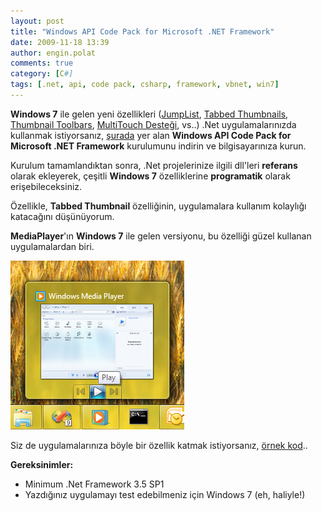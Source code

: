```yaml
---
layout: post
title: "Windows API Code Pack for Microsoft .NET Framework"
date: 2009-11-18 13:39
author: engin.polat
comments: true
category: [C#]
tags: [.net, api, code pack, csharp, framework, vbnet, win7]
---
```

**Windows 7** ile gelen yeni özellikleri (<a title="Windows 7 : JumpList" href="http://windows.microsoft.com/en-us/windows7/products/features/jump-lists" target="_blank" rel="noopener">JumpList</a>, <a title="Windows 7 : Tabbed Thumbnail" href="http://wotudo.net/blogs/wotudo/archive/2009/10/20/making-your-app-shine-on-windows-7-tabbed-thumb-nails.aspx" target="_blank" rel="noopener">Tabbed Thumbnails</a>, <a title="Windows 7 : Thumbnail Toolbars" href="http://msdn.microsoft.com/en-us/library/dd378460(VS.85).aspx" target="_blank" rel="noopener">Thumbnail Toolbars</a>, <a title="Windows 7 : MultiTouch" href="http://windows.microsoft.com/en-us/windows7/products/features/touch" target="_blank" rel="noopener">MultiTouch Desteği</a>, vs..) .Net uygulamalarınızda kullanmak istiyorsanız, <a title="MSDN: Windows API Code Pack" href="http://code.msdn.microsoft.com/WindowsAPICodePack" target="_blank" rel="noopener">şurada</a> yer alan **Windows API Code Pack for Microsoft .NET Framework** kurulumunu indirin ve bilgisayarınıza kurun.

Kurulum tamamlandıktan sonra, .Net projelerinize ilgili dll'leri **referans** olarak ekleyerek, çeşitli **Windows 7** özelliklerine **programatik** olarak erişebileceksiniz.

Özellikle, **Tabbed Thumbnail** özelliğinin, uygulamalara kullanım kolaylığı katacağını düşünüyorum.

**MediaPlayer**'ın **Windows 7** ile gelen versiyonu, bu özelliği güzel kullanan uygulamalardan biri.

![Wiindows7_MediaPlayer_TabbedThumbnail](/assets/uploads/2009/11/Wiindows7_MediaPlayer_TabbedThumbnail.png "Wiindows7_MediaPlayer_TabbedThumbnail")

Siz de uygulamalarınıza böyle bir özellik katmak istiyorsanız, <a title="Windows 7 : Tabbed Thumbnail" href="http://wotudo.net/blogs/wotudo/archive/2009/10/20/making-your-app-shine-on-windows-7-tabbed-thumb-nails.aspx" target="_blank" rel="noopener">örnek kod</a>..

**Gereksinimler:**


*   Minimum .Net Framework 3.5 SP1
*   Yazdığınız uygulamayı test edebilmeniz için Windows 7 (eh, haliyle!)

